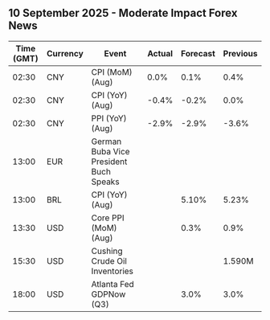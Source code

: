 ## 10 September 2025 - Moderate Impact Forex News

| Time (GMT) | Currency | Event | Actual | Forecast | Previous |
|------|----------|-------|--------|----------|----------|
| 02:30 | CNY | CPI (MoM) (Aug) | 0.0% | 0.1% | 0.4% |
| 02:30 | CNY | CPI (YoY) (Aug) | -0.4% | -0.2% | 0.0% |
| 02:30 | CNY | PPI (YoY) (Aug) | -2.9% | -2.9% | -3.6% |
| 13:00 | EUR | German Buba Vice President Buch Speaks |  |  |  |
| 13:00 | BRL | CPI (YoY) (Aug) |  | 5.10% | 5.23% |
| 13:30 | USD | Core PPI (MoM) (Aug) |  | 0.3% | 0.9% |
| 15:30 | USD | Cushing Crude Oil Inventories |  |  | 1.590M |
| 18:00 | USD | Atlanta Fed GDPNow (Q3) |  | 3.0% | 3.0% |
